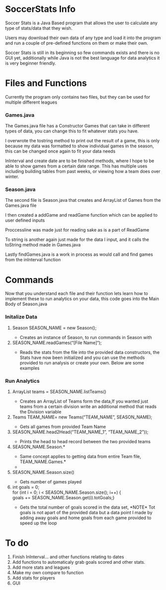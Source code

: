 # SoccerStats Info

<p>Soccer Stats is a Java Based program that allows the user to calculate any type of stats/data that they wish.</p>
<p>Users may download their own data of any type and load it into the program and run a couple of pre-defined functions on them or make their own.</p>
<p>Soccer Stats is still in its beginning so few commands exists and there is no GUI yet, additionally while Java is not the best language for data analytics it is very beginner friendly.</p>
<h1>Files and Functions</h1>
<p>Currently the program only contains two files, but they can be used for multiple different leagues</p>
<h3>Games.java</h3>
<p>The Games.java file has a Constructor Games that can take in different types of data, you can change this to fit whatever stats you have.</p>
<p>I overwrote the tostring method to print out the result of a game, this is only because my data was formatted to show individual games in the season, this can be changed once again to fit your data needs </p>
<p>InInterval and create date are to be finished methods, where I hope to be able to show games from a certain date range. This has multiple uses including building tables from past weeks, or viewing how a team does over winter. </p>
<h3>Season.java</h3>
<p>The second file is Season.java that creates and ArrayList of Games from the Games.java file</p>
<p>I then created a addGame and readGame function which can be applied to user defined inputs</p>
<p>Proccessline was made just for reading sake as is a part of ReadGame</p>
<p>To string is another again just made for the data I input, and it calls the toString method made in Games.java</p>
<p>Lastly findGames.java is a work in process as would call and find games from the inInterval function</p>
<h1> Commands </h1>
<p>Now that you understand each file and their function lets learn how to implement these to run analytics on your data, this code goes into the Main Body of Season.java</p>
<h3>Initalize Data</h3>
<ol>
  <li>Season SEASON_NAME = new Season();</li>
    <ul>
      <li>Creates an instance of Season, to run commands in Season with</li>
    </ul>
  <li>SEASON_NAME.readGames(“[File Name]“);</li>
    <ul>
      <li>Reads the stats from the file into the provided data constructors, the Stats have now been initialized and you can use the methods provided to run analysis or create your own. Below are some examples</li>
    </ul>
 </ol>
 <h3>Run Analytics</h3>
<ol>
  <li>ArrayList<String> teams = SEASON_NAME.listTeams()</li>
    <ul>
      <li>Creates an ArrayList of Teams form the data,If you wanted just teams from a certain division write an additional method that reads the Division variable </li>
    </ul>
  <li>Teams TEAM_NAME= new Teams(“TEAM_NAME”, SEASON_NAME);</li>
    <ul>
     <li>Gets all games from provided Team Name</li>
   </ul>
  <li>SEASON_NAME.head2Head(“TEAM_NAME_1”, “TEAM_NAME_2”));</li>
    <ul>
      <li>Prints the head to head record between the two provided teams</li>
     </ul>
  <li>SEASON_NAME.Season.*</li>
    <ul>
      <li>Same concept applies to getting data from entire Team file, TEAM_NAME.Games.*<li>
    </ul>
  <li>SEASON_NAME.Season.size()</li>
    <ul>
      <li>Gets number of games played</li>
    </ul>
  <li>int goals = 0; <br />
    for (int i = 0; i < SEASON_NAME.Season.size(); i++) { <br />
    goals += SEASON_NAME.Season.get(i).totGoals;}</li>
    <ul>
      <li>Gets the total number of goals scored in the data set, *NOTE* Tot goals is not apart of the provided data but a data point I made by adding away goals and home goals from each game provided to speed up the loop</li>
  </ul>
  </ul>
 </ol>
<h1>To do</h1>
<ol>
  <li>Finish InInterval... and other functions relating to dates</li>
  <li>Add functions to automaticaly grab goals scored and other stats.</li>
  <li>Add more stats and leagues </li>
  <li>Make my own compare to function</li>
  <li>Add stats for players</li>
  <li>GUI</li>
